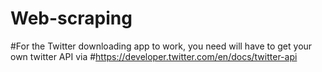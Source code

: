 # Web-scraping
#For the Twitter downloading app to work, you need will have to get your own twitter API via
#https://developer.twitter.com/en/docs/twitter-api
